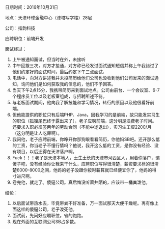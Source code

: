 日期时间：2016年10月31日

地点：天津环球金融中心（津塔写字楼）28层

公司：指韵科技

应聘职位：前端开发

面试经过：

1. 上午被通知面试，但当时在外，未接听
2. 中午回拨三次，对方才接通，对方称已经发过面试通知短信并称上午我错过了他们约定好的面试时间，最后约定下午三点面试，
3. 电话中，向对方讲述我并未投简历给他们公司也没收到他们公司发来的面试通知，询问他们是如何获取我的信息的，他们不予回答。
4. 当天下午2点15分，我携带简历来到面试地点。公司由前台、一个会议室、6-7个程序员工位以及老板室组成，与招聘所述不符。
5. 与老板面试期间，他向我了解技能和学习情况，转行的原因以及他很看好前端。
6. 但他能提供的职位只有后端PHP、Java，因我学习的是前端，故只能发实习生的职位（狐狸尾巴终于露出来了），老子应聘前端，这分明是浪费老子时间。还要求入职必须签两年的劳动合同（不能中途退出），实习生工资2200/月（这分明是让人吃屎啊）。
7. 我问他，老子应聘前端，你睁开你那狗眼看看简历，你他妈SB吧。还开那么低的工资，你当老子不懂行情吗？他说，我开这么低的工资，是你没有经验、没有项目，以后还得在天津落户啊。
8. Fuck！！！老子是天津本地人，土生土长的天津市河西区人，用着你落户，骗傻子吧，没有经验你让我来干什么，应聘职位写得很清楚，薪资要求标的很清楚6000-8000之间，他妈的老子没跟你按时薪算就已经便宜你了，他妈的得寸进尺啊。
9. 卷完他，就走了。傻逼公司。真后悔没听萧井陌的，应该带一桶粪泼他。

结论：
1. 以后面试带热水去，毕竟带粪不好准备，万一面试那天大便干燥呢。再有像上面这样的傻逼公司，老子泼死他。
2. 面试前，先问好应聘职位，省的跑路。
3. 现在外面的互联网公司SB占多数。